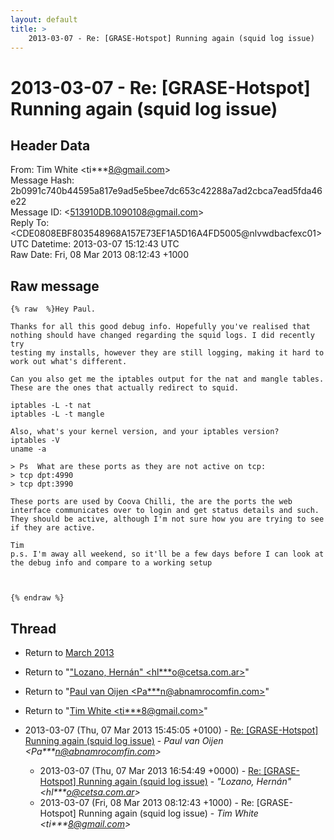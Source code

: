 ```yaml
---
layout: default
title: >
    2013-03-07 - Re: [GRASE-Hotspot] Running again (squid log issue)
---
```


# 2013-03-07 - Re: [GRASE-Hotspot] Running again (squid log issue)

## Header Data

From: Tim White \<ti***8@gmail.com\><br>
Message Hash: 2b0991c740b44595a817e9ad5e5bee7dc653c42288a7ad2cbca7ead5fda46e22<br>
Message ID: \<513910DB.1090108@gmail.com\><br>
Reply To: \<CDE0808EBF803548968A157E73EF1A5D16A4FD5005@nlvwdbacfexc01\><br>
UTC Datetime: 2013-03-07 15:12:43 UTC<br>
Raw Date: Fri, 08 Mar 2013 08:12:43 +1000<br>

## Raw message

```
{% raw  %}Hey Paul.

Thanks for all this good debug info. Hopefully you've realised that 
nothing should have changed regarding the squid logs. I did recently try 
testing my installs, however they are still logging, making it hard to 
work out what's different.

Can you also get me the iptables output for the nat and mangle tables. 
These are the ones that actually redirect to squid.

iptables -L -t nat
iptables -L -t mangle

Also, what's your kernel version, and your iptables version?
iptables -V
uname -a

> Ps  What are these ports as they are not active on tcp:
> tcp dpt:4990
> tcp dpt:3990

These ports are used by Coova Chilli, the are the ports the web 
interface communicates over to login and get status details and such. 
They should be active, although I'm not sure how you are trying to see 
if they are active.

Tim
p.s. I'm away all weekend, so it'll be a few days before I can look at 
the debug info and compare to a working setup



{% endraw %}
```

## Thread

+ Return to [March 2013](/archive/2013/03)

+ Return to "["Lozano, Hernán" <hl***o<span>@</span>cetsa.com.ar>](/authors/hl___o_at_cetsa_com_ar)"
+ Return to "[Paul van Oijen <Pa***n<span>@</span>abnamrocomfin.com>](/authors/pa___n_at_abnamrocomfin_com)"
+ Return to "[Tim White <ti***8<span>@</span>gmail.com>](/authors/ti___8_at_gmail_com)"

+ 2013-03-07 (Thu, 07 Mar 2013 15:45:05 +0100) - [Re: [GRASE-Hotspot] Running again (squid log issue)](/archive/2013/03/377415a197a29c7eafefd8d6f88bb4103a6add8367268f32f9355f3c717b20f7) - _Paul van Oijen \<Pa***n@abnamrocomfin.com\>_
  + 2013-03-07 (Thu, 07 Mar 2013 16:54:49 +0000) - [Re: [GRASE-Hotspot] Running again (squid log issue)](/archive/2013/03/cbb7dbcb2770b240cfe723d21fa74bb4caedbebc0520981f1ab793a043157cf3) - _"Lozano, Hernán" \<hl***o@cetsa.com.ar\>_
  + 2013-03-07 (Fri, 08 Mar 2013 08:12:43 +1000) - Re: [GRASE-Hotspot] Running again (squid log issue) - _Tim White \<ti***8@gmail.com\>_

